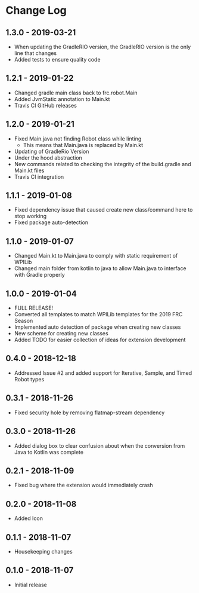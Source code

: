 # Change Log

## 1.3.0 - 2019-03-21
* When updating the GradleRIO version, the GradleRIO version is the only line that changes
* Added tests to ensure quality code

## 1.2.1 - 2019-01-22
* Changed gradle main class back to frc.robot.Main
* Added JvmStatic annotation to Main.kt
* Travis CI GitHub releases

## 1.2.0 - 2019-01-21
* Fixed Main.java not finding Robot class while linting
    * This means that Main.java is replaced by Main.kt
* Updating of GradleRio Version
* Under the hood abstraction
* New commands related to checking the integrity of the build.gradle and Main.kt files
* Travis CI integration

## 1.1.1 - 2019-01-08
* Fixed dependency issue that caused create new class/command here to stop working
* Fixed package auto-detection

## 1.1.0 - 2019-01-07
* Changed Main.kt to Main.java to comply with static requirement of WPILib
* Changed main folder from kotlin to java to allow Main.java to interface with Gradle properly

## 1.0.0 - 2019-01-04
* FULL RELEASE!
* Converted all templates to match WPILib templates for the 2019 FRC Season
* Implemented auto detection of package when creating new classes
* New scheme for creating new classes
* Added TODO for easier collection of ideas for extension development

## 0.4.0 - 2018-12-18
* Addressed Issue #2 and added support for Iterative, Sample, and Timed Robot types

## 0.3.1 - 2018-11-26
* Fixed security hole by removing flatmap-stream dependency

## 0.3.0 - 2018-11-26
- Added dialog box to clear confusion about when the conversion from Java to Kotlin was complete

## 0.2.1 - 2018-11-09
- Fixed bug where the extension would immediately crash

## 0.2.0 - 2018-11-08
- Added Icon

## 0.1.1 - 2018-11-07
- Housekeeping changes

## 0.1.0 - 2018-11-07 
- Initial release